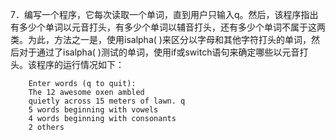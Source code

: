 7．编写一个程序，它每次读取一个单词，直到用户只输入q。然后，该程序指出有多少个单词以元音打头，有多少个单词以辅音打头，还有多少个单词不属于这两类。为此，方法之一是，使用isalpha( )来区分以字母和其他字符打头的单词，然后对于通过了isalpha( )测试的单词，使用if或switch语句来确定哪些以元音打头。该程序的运行情况如下：

```
    Enter words (q to quit):
    The 12 awesome oxen ambled
    quietly across 15 meters of lawn. q
    5 words beginning with vowels
    4 words beginning with consonants
    2 others
```